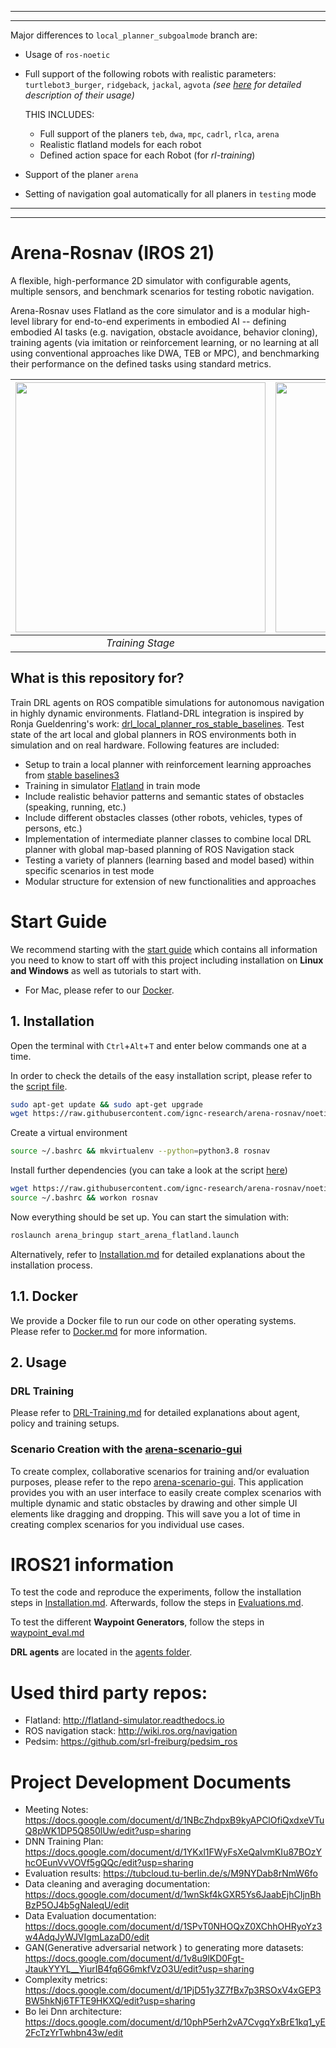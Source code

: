 
---
---
Major differences to `local_planner_subgoalmode` branch are:
+ Usage of `ros-noetic`
+ Full support of the following robots with realistic parameters: `turtlebot3_burger`, `ridgeback`, `jackal`, `agvota` _(see [here](docs/Simulation.md#Robots) for detailed description of their usage)_

    THIS INCLUDES:
    - Full support of the planers `teb`, `dwa`, `mpc`, `cadrl`, `rlca`, `arena`
    - Realistic flatland models for each robot
    - Defined action space for each Robot (for _rl-training_)
+ Support of the planer `arena`
+ Setting of navigation goal automatically for all planers in `testing` mode

---
---

# Arena-Rosnav (IROS 21)
A flexible, high-performance 2D simulator with configurable agents, multiple sensors, and benchmark scenarios for testing robotic navigation. 

Arena-Rosnav uses Flatland as the core simulator and is a modular high-level library for end-to-end experiments in embodied AI -- defining embodied AI tasks (e.g. navigation, obstacle avoidance, behavior cloning), training agents (via imitation or reinforcement learning, or no learning at all using conventional approaches like DWA, TEB or MPC), and benchmarking their performance on the defined tasks using standard metrics.


| <img width="400" height="400" src="/img/rosnav1.gif"> | <img width="400" height="400" src="/img/rosnav2.gif"> |
|:--:| :--:| 
| *Training Stage* | *Deployment Stage* |


## What is this repository for?
Train DRL agents on ROS compatible simulations for autonomous navigation in highly dynamic environments. Flatland-DRL integration is inspired by Ronja Gueldenring's work: [drl_local_planner_ros_stable_baselines](https://github.com/RGring/drl_local_planner_ros_stable_baselines.git). Test state of the art local and global planners in ROS environments both in simulation and on real hardware. Following features are included:

* Setup to train a local planner with reinforcement learning approaches from [stable baselines3](https://github.com/DLR-RM/stable-baselines3.git)
* Training in simulator [Flatland](https://github.com/avidbots/flatland) in train mode
* Include realistic behavior patterns and semantic states of obstacles (speaking, running, etc.)
* Include different obstacles classes (other robots, vehicles, types of persons, etc.)
* Implementation of intermediate planner classes to combine local DRL planner with global map-based planning of ROS Navigation stack
* Testing a variety of planners (learning based and model based) within specific scenarios in test mode
* Modular structure for extension of new functionalities and approaches

# Start Guide
We recommend starting with the [start guide](https://github.com/ignc-research/arena-rosnav/blob/local_planner_subgoalmode/docs/guide.md) which contains all information you need to know to start off with this project including installation on **Linux and Windows** as well as tutorials to start with. 

* For Mac, please refer to our [Docker](https://github.com/ignc-research/arena-rosnav/blob/local_planner_subgoalmode/docs/Docker.md).


## 1. Installation
Open the terminal with `Ctrl`+`Alt`+`T` and enter below commands one at a time.

In order to check the details of the easy installation script, please refer to the [script file](https://raw.githubusercontent.com/ignc-research/arena-rosnav/noetic-devel/setup.sh).
```bash
sudo apt-get update && sudo apt-get upgrade
wget https://raw.githubusercontent.com/ignc-research/arena-rosnav/noetic-devel/setup.sh -O - | bash
```

Create a virtual environment 
```bash
source ~/.bashrc && mkvirtualenv --python=python3.8 rosnav
```

Install further dependencies (you can take a look at the script [here](https://raw.githubusercontent.com/ignc-research/arena-rosnav/noetic-devel/setup2.sh))

```bash
wget https://raw.githubusercontent.com/ignc-research/arena-rosnav/noetic-devel/setup2.sh -O - | bash
source ~/.bashrc && workon rosnav
```
Now everything should be set up. You can start the simulation with: 
```bash
roslaunch arena_bringup start_arena_flatland.launch
```



Alternatively, refer to [Installation.md](docs/Installation.md) for detailed explanations about the installation process.

## 1.1. Docker
We provide a Docker file to run our code on other operating systems. Please refer to [Docker.md](docs/Docker.md) for more information.

## 2. Usage

### DRL Training

Please refer to [DRL-Training.md](docs/DRL-Training.md) for detailed explanations about agent, policy and training setups.

### Scenario Creation with the [arena-scenario-gui](https://github.com/ignc-research/arena-scenario-gui/)
To create complex, collaborative scenarios for training and/or evaluation purposes, please refer to the repo [arena-scenario-gui](https://github.com/ignc-research/arena-scenario-gui/). This application provides you with an user interface to easily create complex scenarios with multiple dynamic and static obstacles by drawing and other simple UI elements like dragging and dropping. This will save you a lot of time in creating complex scenarios for you individual use cases.

# IROS21 information
To test the code and reproduce the experiments, follow the installation steps in [Installation.md](https://github.com/ignc-research/arena-rosnav/blob/local_planner_subgoalmode/docs/Installation.md). Afterwards, follow the steps in [Evaluations.md](https://github.com/ignc-research/arena-rosnav/blob/local_planner_subgoalmode/docs/Evaluations.md).

To test the different **Waypoint Generators**, follow the steps in [waypoint_eval.md](https://github.com/ignc-research/arena-rosnav/blob/local_planner_subgoalmode/docs/eval_28032021.md)

**DRL agents** are located in the [agents folder](https://github.com/ignc-research/arena-rosnav/tree/local_planner_subgoalmode/arena_navigation/arena_local_planner/learning_based/arena_local_planner_drl/agents).


# Used third party repos:
* Flatland: http://flatland-simulator.readthedocs.io
* ROS navigation stack: http://wiki.ros.org/navigation
* Pedsim: https://github.com/srl-freiburg/pedsim_ros


# Project Development Documents
* Meeting Notes: https://docs.google.com/document/d/1NBcZhdpxB9kyAPClOfiQxdxeVTuQ8pWK1DP5Q850lUw/edit?usp=sharing
* DNN Training Plan: https://docs.google.com/document/d/1YKxl1FWyFsXeQaIvmKIu87BOzYhcOEunVvVOVf5gQQc/edit?usp=sharing
* Evaluation results: https://tubcloud.tu-berlin.de/s/M9NYDab8rNmW6fo
* Data cleaning and averaging documentation: https://docs.google.com/document/d/1wnSkf4kGXR5Ys6JaabEjhCIjnBhBzP5OJ4b5gNaIeqU/edit
* Data Evaluation documentation: https://docs.google.com/document/d/1SPvT0NHOQxZ0XChhOHRyoYz3w4AdqJyWJVIgmLazaD0/edit 
* GAN(Generative adversarial network ) to generating more datasets: https://docs.google.com/document/d/1v8u9lKD0Fgt-JtaukYYYL__YiurIB4fq6G6mkfVzO3U/edit?usp=sharing
* Complexity metrics: https://docs.google.com/document/d/1PjD51y3Z7fBx7p3RSOxV4xGEP3BW5hkNj6TFTE9HKXQ/edit?usp=sharing
* Bo lei Dnn architecture: https://docs.google.com/document/d/10phP5erh2vA7CvgqYxBrE1kq1_yE2FcTzYrTwhbn43w/edit

